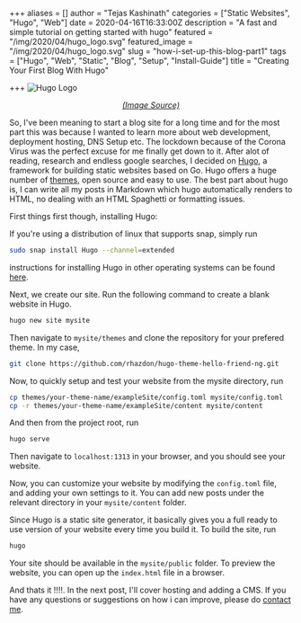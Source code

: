 +++
aliases = []
author = "Tejas Kashinath"
categories = ["Static Websites", "Hugo", "Web"]
date = 2020-04-16T16:33:00Z
description = "A fast and simple tutorial on getting started with hugo"
featured = "/img/2020/04/hugo_logo.svg"
featured_image = "/img/2020/04/hugo_logo.svg"
slug = "how-i-set-up-this-blog-part1"
tags = ["Hugo", "Web", "Static", "Blog", "Setup", "Install-Guide"]
title = "Creating Your First Blog With Hugo"

+++
![Hugo Logo](/img/2020/04/hugo_logo.svg)
<center><em><a href="https://gohugo.io/">(Image Source)</a></em></center>

So, I've been meaning to start a blog site for a long time and for the most part this was because I wanted to learn more about web development, deployment hosting, DNS Setup etc. The lockdown because of the Corona Virus was the perfect excuse for me finally get down to it. After alot of reading, research and endless google searches, I decided on  [Hugo](https://gohugo.io), a framework for building static websites based on Go. Hugo offers a huge number of [themes](https://themes.gohugo.io/), open source and easy to use. The best part about hugo is, I can write all my posts in Markdown which hugo automatically renders to HTML, no dealing with an HTML Spaghetti or formatting issues. 

First things first though, installing Hugo: 

If you're using a distribution of linux that supports snap, simply run
```bash
sudo snap install Hugo --channel=extended
```
instructions for installing Hugo in other operating systems can be found [here](https://gohugo.io/getting-started/installing/).

Next, we create our site. Run the following command to create a blank website in Hugo. 
```bash
hugo new site mysite
```
Then navigate to ```mysite/themes``` and clone the repository for your prefered theme. In my case, 
```bash
git clone https://github.com/rhazdon/hugo-theme-hello-friend-ng.git
```
Now, to quickly setup and test your website from the mysite directory, run

```bash
cp themes/your-theme-name/exampleSite/config.toml mysite/config.toml
cp -r themes/your-theme-name/exampleSite/content mysite/content
```
And then from the project root, run
```bash
hugo serve
```
Then navigate to ```localhost:1313``` in your browser, and you should see your website. 

Now, you can customize your website by modifying the ```config.toml``` file, and adding your own settings to it.  You can add new posts under the relevant directory in your ```mysite/content``` folder.

Since Hugo is a static site generator, it basically gives you a full ready to use version of your website every time you build it. To build the site, run
```bash
hugo
```
Your site should be available in the ```mysite/public``` folder. To preview the website, you can open up the ```index.html``` file in a browser. 

And thats it !!!!. In the next post, I'll cover hosting and adding a CMS. If you have any questions or suggestions on how i can improve, please do [contact me](/contact).